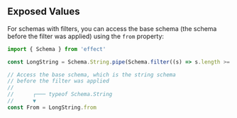 ## Exposed Values

For schemas with filters, you can access the base schema (the schema before the filter was applied) using the `from` property:

```ts twoslash
import { Schema } from 'effect'

const LongString = Schema.String.pipe(Schema.filter((s) => s.length >= 10))

// Access the base schema, which is the string schema
// before the filter was applied
//
//      ┌─── typeof Schema.String
//      ▼
const From = LongString.from
```

